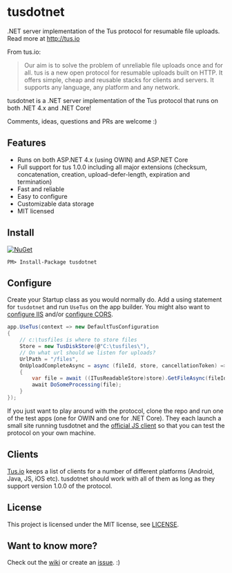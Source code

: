 # tusdotnet

.NET server implementation of the Tus protocol for resumable file uploads. Read more at http://tus.io

From tus.io:
>Our aim is to solve the problem of unreliable file uploads once and for all. tus is a new open protocol for resumable uploads built on HTTP. It offers simple, cheap and reusable stacks for clients and servers. It supports any language, any platform and any network.

tusdotnet is a .NET server implementation of the Tus protocol that runs on both .NET 4.x and .NET Core!

Comments, ideas, questions and PRs are welcome :)

## Features

* Runs on both ASP.NET 4.x (using OWIN) and ASP.NET Core
* Full support for tus 1.0.0 including all major extensions (checksum, concatenation, creation, upload-defer-length, expiration and termination)
* Fast and reliable
* Easy to configure
* Customizable data storage
* MIT licensed

## Install

[![NuGet](https://img.shields.io/nuget/v/tusdotnet.svg)](https://www.nuget.org/packages/tusdotnet)

``PM> Install-Package tusdotnet``

## Configure

Create your Startup class as you would normally do. Add a using statement for `tusdotnet` and run `UseTus` on the app builder. You might also want to [configure IIS](https://github.com/tusdotnet/tusdotnet/wiki/Configure-IIS) and/or [configure CORS](https://github.com/tusdotnet/tusdotnet/wiki/Cross-domain-requests-(CORS)).

```csharp
app.UseTus(context => new DefaultTusConfiguration
{
	// c:\tusfiles is where to store files
	Store = new TusDiskStore(@"C:\tusfiles\"),
	// On what url should we listen for uploads?
	UrlPath = "/files",
	OnUploadCompleteAsync = async (fileId, store, cancellationToken) =>
	{
		var file = await ((ITusReadableStore)store).GetFileAsync(fileId, cancellationToken);
		await DoSomeProcessing(file);
	}
});
```
 
If you just want to play around with the protocol, clone the repo and run one of the test apps (one for OWIN and one for .NET Core). They each launch a small site running tusdotnet and the [official JS client](https://github.com/tus/tus-js-client) so that you can test the protocol on your own machine.

## Clients
[Tus.io](http://tus.io/implementations.html) keeps a list of clients for a number of different platforms (Android, Java, JS, iOS etc). tusdotnet should work with all of them as long as they support version 1.0.0 of the protocol.

## License
This project is licensed under the MIT license, see [LICENSE](LICENSE).

## Want to know more?
Check out the [wiki](https://github.com/tusdotnet/tusdotnet/wiki) or create an [issue](https://github.com/tusdotnet/tusdotnet/issues). :) 
